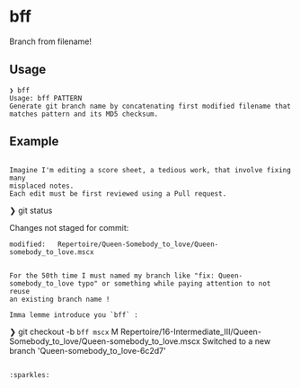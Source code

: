 # bff
Branch from filename!

## Usage

~~~
❯ bff
Usage: bff PATTERN
Generate git branch name by concatenating first modified filename that
matches pattern and its MD5 checksum.
~~~

## Example

~~~

Imagine I'm editing a score sheet, a tedious work, that involve fixing many
misplaced notes.
Each edit must be first reviewed using a Pull request.

~~~
❯ git status

Changes not staged for commit:

	modified:   Repertoire/Queen-Somebody_to_love/Queen-somebody_to_love.mscx
~~~

For the 50th time I must named my branch like "fix: Queen-somebody_to_love typo" or something while paying attention to not reuse
an existing branch name !

Imma lemme introduce you `bff` :

~~~
❯ git checkout -b `bff mscx`
M	Repertoire/16-Intermediate_III/Queen-Somebody_to_love/Queen-somebody_to_love.mscx
Switched to a new branch 'Queen-somebody_to_love-6c2d7'
~~~

:sparkles:
